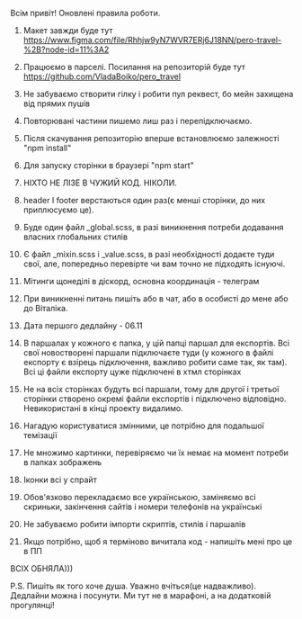 Всім привіт! Оновлені правила роботи.

1. Макет завжди буде тут
   https://www.figma.com/file/Rhhjw9yN7WVR7ERj6J18NN/pero-travel-%2B?node-id=11%3A2
2. Працюємо в парселі. Посилання на репозиторій буде тут
   https://github.com/VladaBoiko/pero_travel
3. Не забуваємо створити гілку і робити пул реквест, бо мейн захищена від прямих
   пушів
4. Повторювані частини пишемо лиш раз і перепідключаємо.
5. Після скачування репозиторію вперше встановлюємо залежності "npm install"
6. Для запуску сторінки в браузері "npm start"
7. НІХТО НЕ ЛІЗЕ В ЧУЖИЙ КОД. НІКОЛИ.
8. header I footer верстаються один раз(є менші сторінки, до них приплюсуємо
   це).
9. Буде один файл \_global.scss, в разі виникнення потреби додавання власних
   глобальних стилів
10. Є файл \_mixin.scss i \_value.scss, в разі необхідності додаєте туди свої,
    але, попередньо перевірте чи вам точно не підходять існуючі.
11. Мітинги щонеділі в діскорд, основна координація - телеграм
12. При виникненні питань пишіть або в чат, або в особисті до мене або до
    Віталіка.
13. Дата першого дедлайну - 06.11

14. В паршалах у кожного є папка, у цій папці паршал для експортів. Всі свої
    новостворені паршали підключаєте туди (у кожного в файлі експорту є взірець
    підключення, важливо робити саме так, як там). Всі ці файли експорту цуже
    підключені в хтмл сторінках
15. Не на всіх сторінках будуть всі паршали, тому для другої і третьої сторінки
    створено окремі файли експортів і підключено відповідно. Невикористані в
    кінці проекту видалимо.
16. Нагадую користуватися змінними, це потрібно для подальшої темізації
17. Не множимо картинки, перевіряємо чи їх немає на момент потреби в папках
    зображень
18. Іконки всі у спрайт
19. Обов'язково перекладаємо все українською, заміняємо всі скриньки, закінчення
    сайтів і номери телефонів на українські
20. Не забуваємо робити імпорти скриптів, стилів і паршалів
21. Якщо потрібно, щоб я терміново вичитала код - напишіть мені про це в ПП

ВСІХ ОБНЯЛА)))

P.S. Пишіть як того хоче душа. Уважно вчіться(це надважливо). Дедлайни можна і
посунути. Ми тут не в марафоні, а на додатковій прогулянці!
